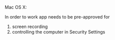Mac OS X:

In order to work app needs to be pre-approved for
1. screen recording
2. controlling the computer
in Security Settings
